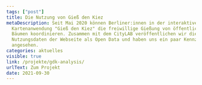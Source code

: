 ```yaml
---
tags: ["post"]
title: Die Nutzung von Gieß den Kiez
metaDescription: Seit Mai 2020 können Berliner:innen in der interaktiven
  Kartenanwendung "Gieß den Kiez" die freiwillige Gießung von öffentlichen
  Bäumen koordinieren. Zusammen mit dem CityLAB veröffentlichen wir die
  Nutzungsdaten der Webseite als Open Data und haben uns ein paar Kennzahlen
  angesehen.
categories: aktuelles
visible: true
link: /projekte/gdk-analysis/
urlText: Zum Projekt
date: 2021-09-30
---
```

